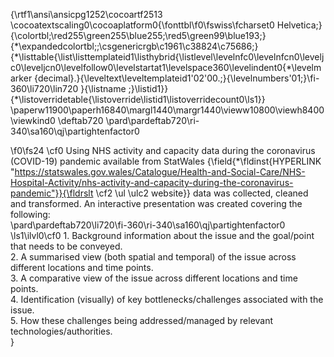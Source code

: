 {\rtf1\ansi\ansicpg1252\cocoartf2513
\cocoatextscaling0\cocoaplatform0{\fonttbl\f0\fswiss\fcharset0 Helvetica;}
{\colortbl;\red255\green255\blue255;\red5\green99\blue193;}
{\*\expandedcolortbl;;\csgenericrgb\c1961\c38824\c75686;}
{\*\listtable{\list\listtemplateid1\listhybrid{\listlevel\levelnfc0\levelnfcn0\leveljc0\leveljcn0\levelfollow0\levelstartat1\levelspace360\levelindent0{\*\levelmarker \{decimal\}.}{\leveltext\leveltemplateid1\'02\'00.;}{\levelnumbers\'01;}\fi-360\li720\lin720 }{\listname ;}\listid1}}
{\*\listoverridetable{\listoverride\listid1\listoverridecount0\ls1}}
\paperw11900\paperh16840\margl1440\margr1440\vieww10800\viewh8400\viewkind0
\deftab720
\pard\pardeftab720\ri-340\sa160\qj\partightenfactor0

\f0\fs24 \cf0 Using NHS activity and capacity data during the coronavirus (COVID-19) pandemic available from StatWales {\field{\*\fldinst{HYPERLINK "https://statswales.gov.wales/Catalogue/Health-and-Social-Care/NHS-Hospital-Activity/nhs-activity-and-capacity-during-the-coronavirus-pandemic"}}{\fldrslt \cf2 \ul \ulc2 website}} data was collected, cleaned and transformed.  An interactive presentation was created covering the following:\
\pard\pardeftab720\li720\fi-360\ri-340\sa160\qj\partightenfactor0
\ls1\ilvl0\cf0 1.	Background information about the issue and the goal/point that needs to be conveyed.\
2.	A summarised view (both spatial and temporal) of the issue across different locations and time points.\
3.	A comparative view of the issue across different locations and time points.\
4.	Identification (visually) of key bottlenecks/challenges associated with the issue. \
5.	How these challenges being addressed/managed by relevant technologies/authorities. \
}